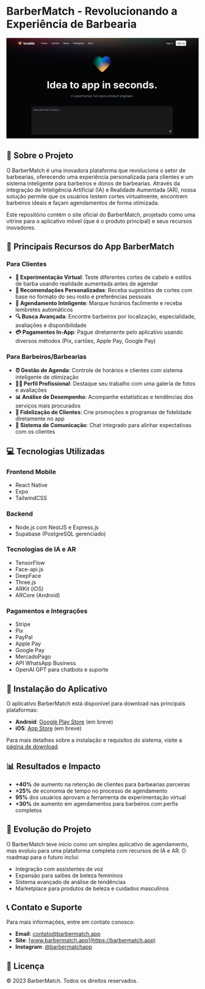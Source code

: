 
# BarberMatch - Revolucionando a Experiência de Barbearia

<p align="center">
  <img src="public/og-image.png" alt="BarberMatch" width="600">
</p>

## 📱 Sobre o Projeto

O BarberMatch é uma inovadora plataforma que revoluciona o setor de barbearias, oferecendo uma experiência personalizada para clientes e um sistema inteligente para barbeiros e donos de barbearias. Através da integração de Inteligência Artificial (IA) e Realidade Aumentada (AR), nossa solução permite que os usuários testem cortes virtualmente, encontrem barbeiros ideais e façam agendamentos de forma otimizada.

Este repositório contém o site oficial do BarberMatch, projetado como uma vitrine para o aplicativo móvel (que é o produto principal) e seus recursos inovadores.

## 🚀 Principais Recursos do App BarberMatch

### Para Clientes

- **📸 Experimentação Virtual**: Teste diferentes cortes de cabelo e estilos de barba usando realidade aumentada antes de agendar
- **🧠 Recomendações Personalizadas**: Receba sugestões de cortes com base no formato do seu rosto e preferências pessoais
- **📅 Agendamento Inteligente**: Marque horários facilmente e receba lembretes automáticos
- **🔍 Busca Avançada**: Encontre barbeiros por localização, especialidade, avaliações e disponibilidade
- **💳 Pagamentos In-App**: Pague diretamente pelo aplicativo usando diversos métodos (Pix, cartões, Apple Pay, Google Pay)

### Para Barbeiros/Barbearias

- **⏰ Gestão de Agenda**: Controle de horários e clientes com sistema inteligente de otimização
- **👨‍💼 Perfil Profissional**: Destaque seu trabalho com uma galeria de fotos e avaliações
- **📊 Análise de Desempenho**: Acompanhe estatísticas e tendências dos serviços mais procurados
- **🎁 Fidelização de Clientes**: Crie promoções e programas de fidelidade diretamente no app
- **💬 Sistema de Comunicação**: Chat integrado para alinhar expectativas com os clientes

## 💻 Tecnologias Utilizadas

### Frontend Mobile
- React Native
- Expo
- TailwindCSS

### Backend
- Node.js com NestJS e Express.js
- Supabase (PostgreSQL gerenciado)

### Tecnologias de IA e AR
- TensorFlow
- Face-api.js
- DeepFace
- Three.js
- ARKit (iOS)
- ARCore (Android)

### Pagamentos e Integrações
- Stripe
- Pix
- PayPal
- Apple Pay
- Google Pay
- MercadoPago
- API WhatsApp Business
- OpenAI GPT para chatbots e suporte

## 📲 Instalação do Aplicativo

O aplicativo BarberMatch está disponível para download nas principais plataformas:

- **Android**: [Google Play Store](https://play.google.com/store) (em breve)
- **iOS**: [App Store](https://apps.apple.com) (em breve)

Para mais detalhes sobre a instalação e requisitos do sistema, visite a [página de download](https://barbermatch.app/download).

## 📊 Resultados e Impacto

- **+40%** de aumento na retenção de clientes para barbearias parceiras
- **+25%** de economia de tempo no processo de agendamento
- **95%** dos usuários aprovam a ferramenta de experimentação virtual
- **+30%** de aumento em agendamentos para barbeiros com perfis completos

## 🔄 Evolução do Projeto

O BarberMatch teve início como um simples aplicativo de agendamento, mas evoluiu para uma plataforma completa com recursos de IA e AR. O roadmap para o futuro inclui:

- Integração com assistentes de voz
- Expansão para salões de beleza femininos
- Sistema avançado de análise de tendências
- Marketplace para produtos de beleza e cuidados masculinos

## 📞 Contato e Suporte

Para mais informações, entre em contato conosco:

- **Email**: contato@barbermatch.app
- **Site**: [www.barbermatch.app](https://barbermatch.app)
- **Instagram**: [@barbermatchapp](https://instagram.com/barbermatchapp)

## 📄 Licença

© 2023 BarberMatch. Todos os direitos reservados.
